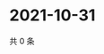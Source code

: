 # 2021-10-31

共 0 条

<!-- BEGIN WEIBO -->
<!-- 最后更新时间 Sun Oct 31 2021 19:00:49 GMT+0800 (China Standard Time) -->

<!-- END WEIBO -->
